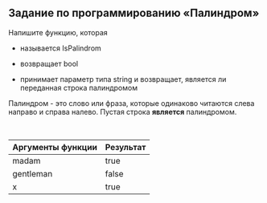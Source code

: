 Задание по программированию «Палиндром»
---------------------------------------

Напишите функцию, которая

-   называется IsPalindrom

-   возвращает bool

-   принимает параметр типа string и возвращает, является ли переданная строка
    палиндромом

Палиндром - это слово или фраза, которые одинаково читаются слева направо и
справа налево. Пустая строка **является** палиндромом.

 

| Аргументы функции | Результат |
|-------------------|-----------|
| madam             | true      |
| gentleman         | false     |
| x                 | true      |
